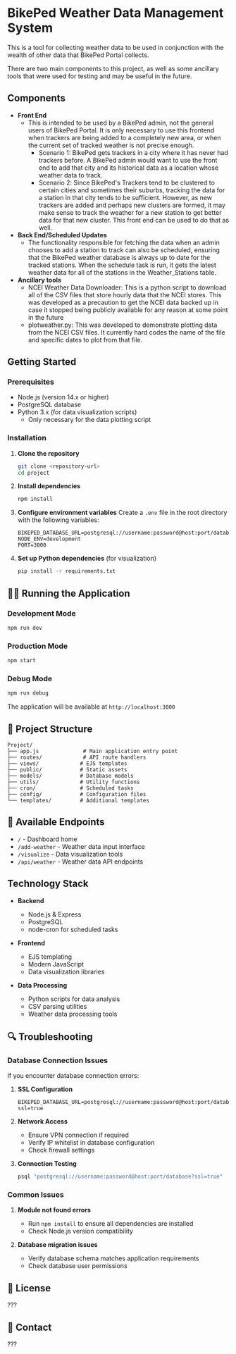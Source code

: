 # BikePed Weather Data Management System

This is a tool for collecting weather data to be used in conjunction with the wealth of
other data that BikePed Portal collects.

There are two main components to this project, as well as some ancillary tools that were used for testing and may be useful in the future.

## Components

- **Front End**
    - This is intended to be used by a BikePed admin, not the general users of BikePed Portal. It is only necessary to use this frontend when trackers are being added to a completely new area, or when the current set of tracked weather is not precise enough.
        - Scenario 1: BikePed gets trackers in a city where it has never had trackers before. A BikePed admin would want to use the front end to add that city and its historical data as a location whose weather data to track.
        - Scenario 2: Since BikePed's Trackers tend to be clustered to certain cities and sometimes their suburbs, tracking the data for a station in that city tends to be sufficient. However, as new trackers are added and perhaps new clusters are formed, it may make sense to track the weather for a new station to get better data for that new cluster. This front end can be used to do that as well.
- **Back End/Scheduled Updates**
    - The functionality responsible for fetching the data when an admin chooses to add a station to track can also be scheduled, ensuring that the BikePed weather database is always up to date for the tracked stations.
    When the schedule task is run, it gets the latest weather data for all of the stations in the Weather_Stations table.
- **Ancillary tools**
    - NCEI Weather Data Downloader: This is a python script to download all of the CSV files that store hourly data that the NCEI stores. This was developed as a precaution to get the NCEI data backed up in case it stopped being publicly available for any reason at some point in the future
    - plotweather.py: This was developed to demonstrate plotting data from the NCEI CSV files. It currently hard codes the name of the file and specific dates to plot from that file.


## Getting Started

### Prerequisites

- Node.js (version 14.x or higher)
- PostgreSQL database
- Python 3.x (for data visualization scripts)
    - Only necessary for the data plotting script

### Installation

1. **Clone the repository**

   ```bash
   git clone <repository-url>
   cd project
   ```

2. **Install dependencies**

   ```bash
   npm install
   ```

3. **Configure environment variables**
   Create a `.env` file in the root directory with the following variables:

   ```
   BIKEPED_DATABASE_URL=postgresql://username:password@host:port/database
   NODE_ENV=development
   PORT=3000
   ```

4. **Set up Python dependencies** (for visualization)
   ```bash
   pip install -r requirements.txt
   ```

## 🏃‍♂️ Running the Application

### Development Mode

```bash
npm run dev
```

### Production Mode

```bash
npm start
```

### Debug Mode

```bash
npm run debug
```

The application will be available at `http://localhost:3000`

## 📁 Project Structure

```
Project/
├── app.js              # Main application entry point
├── routes/             # API route handlers
├── views/             # EJS templates
├── public/            # Static assets
├── models/            # Database models
├── utils/             # Utility functions
├── cron/              # Scheduled tasks
├── config/            # Configuration files
└── templates/         # Additional templates
```

## 🔧 Available Endpoints

- `/` - Dashboard home
- `/add-weather` - Weather data input interface
- `/visualize` - Data visualization tools
- `/api/weather` - Weather data API endpoints

## Technology Stack

- **Backend**

  - Node.js & Express
  - PostgreSQL
  - node-cron for scheduled tasks

- **Frontend**

  - EJS templating
  - Modern JavaScript
  - Data visualization libraries

- **Data Processing**
  - Python scripts for data analysis
  - CSV parsing utilities
  - Weather data processing tools

## 🔍 Troubleshooting

### Database Connection Issues

If you encounter database connection errors:

1. **SSL Configuration**

   ```env
   BIKEPED_DATABASE_URL=postgresql://username:password@host:port/database?ssl=true
   ```

2. **Network Access**

   - Ensure VPN connection if required
   - Verify IP whitelist in database configuration
   - Check firewall settings

3. **Connection Testing**
   ```bash
   psql "postgresql://username:password@host:port/database?ssl=true"
   ```

### Common Issues

1. **Module not found errors**

   - Run `npm install` to ensure all dependencies are installed
   - Check Node.js version compatibility

2. **Database migration issues**
   - Verify database schema matches application requirements
   - Check database user permissions

## 📝 License

???

## 📧 Contact

???